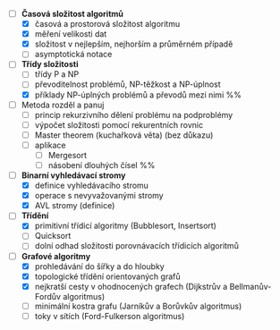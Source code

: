 - [ ] **Časová složitost algoritmů**
  - [x] časová a prostorová složitost algoritmu
  - [x] měření velikosti dat
  - [x] složitost v nejlepším, nejhorším a průměrném případě
  - [ ] asymptotická notace
- [ ] **Třídy složitosti**
  - [ ] třídy P a NP
  - [ ] převoditelnost problémů, NP-těžkost a NP-úplnost
  - [x] příklady NP-úplných problémů a převodů mezi nimi
%%
- [ ] Metoda rozděl a panuj
  - [ ] princip rekurzivního dělení problému na podproblémy
  - [ ] výpočet složitosti pomocí rekurentních rovnic
  - [ ] Master theorem (kuchařková věta) (bez důkazu)
  - [ ] aplikace
    - [ ] Mergesort
    - [ ] násobení dlouhých čísel 
%%
- [ ] **Binarní vyhledávací stromy**
  - [x] definice vyhledávacího stromu
  - [x] operace s nevyvažovanými stromy
  - [x] AVL stromy (definice)
- [ ] **Třídění**
  - [x] primitivní třídicí algoritmy (Bubblesort, Insertsort)
  - [ ] Quicksort
  - [ ] dolní odhad složitosti porovnávacích třídicích algoritmů
- [ ] **Grafové algoritmy**
  - [x] prohledávání do šířky a do hloubky
  - [x] topologické třídění orientovaných grafů
  - [x] nejkratší cesty v ohodnocených grafech (Dijkstrův a Bellmanův-Fordův algoritmus)
  - [ ] minimální kostra grafu (Jarníkův a Borůvkův algoritmus)
  - [ ] toky v sítích (Ford-Fulkerson algoritmus)